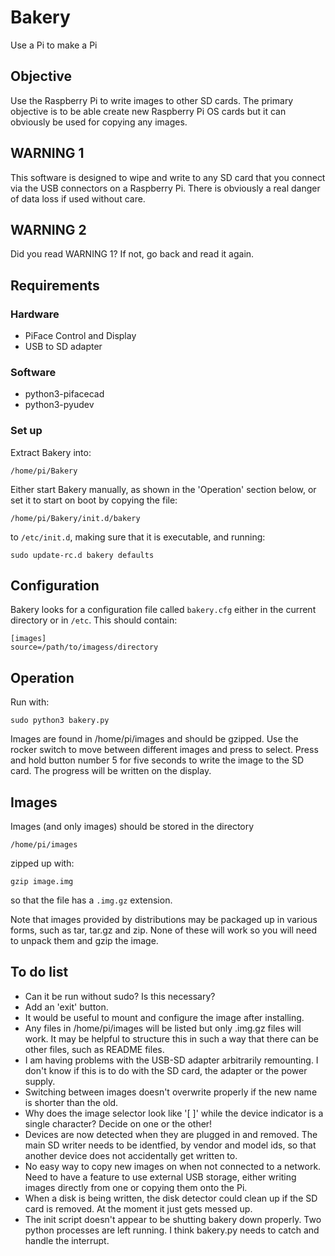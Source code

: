 # Bakery

Use a Pi to make a Pi

## Objective

Use the Raspberry Pi to write images to other SD cards. The primary objective
is to be able create new Raspberry Pi OS cards but it can obviously be used for
copying any images.

## WARNING 1

This software is designed to wipe and write to any SD card that you connect via
the USB connectors on a Raspberry Pi. There is obviously a real danger of data
loss if used without care.

## WARNING 2

Did you read WARNING 1? If not, go back and read it again.

## Requirements

### Hardware

* PiFace Control and Display
* USB to SD adapter

### Software

* python3-pifacecad
* python3-pyudev

### Set up

Extract Bakery into:

    /home/pi/Bakery

Either start Bakery manually, as shown in the 'Operation' section below, or
set it to start on boot by copying the file:

    /home/pi/Bakery/init.d/bakery

to `/etc/init.d`, making sure that it is executable, and running:

    sudo update-rc.d bakery defaults

## Configuration

Bakery looks for a configuration file called `bakery.cfg` either in the
current directory or in `/etc`. This should contain:

    [images]
    source=/path/to/imagess/directory

## Operation

Run with:

    sudo python3 bakery.py

Images are found in /home/pi/images and should be gzipped.
Use the rocker switch to move between different images and press to select.
Press and hold button number 5 for five seconds to write the image to the SD
card. The progress will be written on the display.

## Images

Images (and only images) should be stored in the directory

    /home/pi/images

zipped up with:

    gzip image.img

so that the file has a `.img.gz` extension.

Note that images provided by distributions may be packaged up in various forms,
such as tar, tar.gz and zip. None of these will work so you will need to unpack
them and gzip the image.

## To do list

* Can it be run without sudo? Is this necessary?
* Add an 'exit' button.
* It would be useful to mount and configure the image after installing.
* Any files in /home/pi/images will be listed but only .img.gz files will work.
  It may be helpful to structure this in such a way that there can be other
  files, such as README files.
* I am having problems with the USB-SD adapter arbitrarily remounting. I don't
  know if this is to do with the SD card, the adapter or the power supply.
* Switching between images doesn't overwrite properly if the new name is
  shorter than the old.
* Why does the image selector look like '[ ]' while the device indicator is a
  single character? Decide on one or the other!
* Devices are now detected when they are plugged in and removed. The main SD
  writer needs to be identfied, by vendor and model ids, so that another device
  does not accidentally get written to.
* No easy way to copy new images on when not connected to a network. Need to
  have a feature to use external USB storage, either writing images directly
  from one or copying them onto the Pi.
* When a disk is being written, the disk detector could clean up if the SD
  card is removed. At the moment it just gets messed up.
* The init script doesn't appear to be shutting bakery down properly. Two
  python processes are left running. I think bakery.py needs to catch and
  handle the interrupt.
